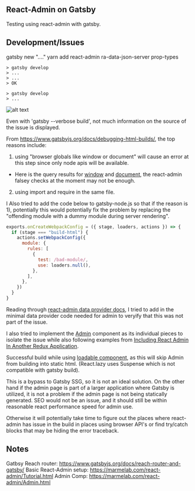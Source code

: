 ## React-Admin on Gatsby

Testing using react-admin with gatsby.

## Development/Issues

gatsby new "...."
yarn add react-admin ra-data-json-server prop-types

```
> gatsby develop
> ...
> ...
> OK
```

```
> gatsby develop
> ...
```

![alt text](https://imgur.com/6M6XtME.png)

Even with 'gatsby --verbose build', not much information on the source of the issue is displayed.

From https://www.gatsbyjs.org/docs/debugging-html-builds/,
the top reasons include:

1. using "browser globals like window or document" will cause an error at this step since only node apis will be available.

- Here is the query results for [window](https://github.com/marmelab/react-admin/search?q=window&unscoped_q=window) and [document](https://github.com/marmelab/react-admin/search?q=document&unscoped_q=document), the react-admin falsey checks at the moment may not be enough.

2. using import and require in the same file.

I Also tried to add the code below to gatsby-node.js so that if the reason is 1), potentially this would potentially fix the problem by replacing the "offending module with a dummy module during server rendering".

```javascript
exports.onCreateWebpackConfig = ({ stage, loaders, actions }) => {
  if (stage === "build-html") {
    actions.setWebpackConfig({
      module: {
        rules: [
          {
            test: /bad-module/,
            use: loaders.null(),
          },
        ],
      },
    })
  }
}
```

Reading through [react-admin data provider docs](https://marmelab.com/react-admin/DataProviders.html), I tried to add in the minimal data provider code needed for admin to veryify that this was not part of the issue.

I also tried to implement the [Admin](https://marmelab.com/react-admin/Admin.html) component as its individual pieces to isolate the issue while also following examples from [Including React Admin In Another Redux Application](https://marmelab.com/react-admin/CustomApp.html).

Successful build while using [loadable component](https://www.gatsbyjs.org/docs/debugging-html-builds/), as this will skip Admin from building into static html. (React.lazy uses Suspense which is not compatible with gatsby build).

This is a bypass to Gatsby SSG, so it is not an ideal solution. On the other hand if the admin page is part of a larger application where Gatsby is utilized, it is not a problem if the admin page is not being statically generated. SEO would not be an issue, and it should still be within reasonable react performance speed for admin use.

Otherwise it will potentially take time to figure out the places where react-admin has issue in the build in places using browser API's or find try/catch blocks that may be hiding the error traceback.

## Notes

Gatbsy Reach router: https://www.gatsbyjs.org/docs/reach-router-and-gatsby/
Basic React-Admin setup: https://marmelab.com/react-admin/Tutorial.html
Admin Comp: https://marmelab.com/react-admin/Admin.html
